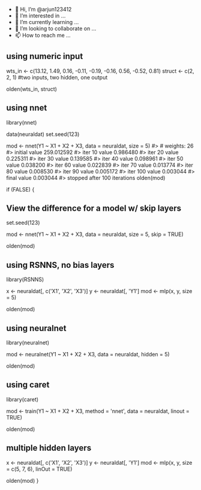 - 👋 Hi, I’m @arjun123412
- 👀 I’m interested in ...
- 🌱 I’m currently learning ...
- 💞️ I’m looking to collaborate on ...
- 📫 How to reach me ...

<!---
arjun123412/arjun123412 is a ✨ special ✨ repository because its `README.md` (this file) appears on your GitHub profile.
You can click the Preview link to take a look at your changes.
--->




## using numeric input

wts_in <- c(13.12, 1.49, 0.16, -0.11, -0.19, -0.16, 0.56, -0.52, 0.81)
struct <- c(2, 2, 1) #two inputs, two hidden, one output 

olden(wts_in, struct)

## using nnet

library(nnet)

data(neuraldat) 
set.seed(123)

mod <- nnet(Y1 ~ X1 + X2 + X3, data = neuraldat, size = 5)
#> # weights:  26
#> initial  value 259.012592 
#> iter  10 value 0.986480
#> iter  20 value 0.225311
#> iter  30 value 0.139585
#> iter  40 value 0.098961
#> iter  50 value 0.038200
#> iter  60 value 0.022839
#> iter  70 value 0.013774
#> iter  80 value 0.008530
#> iter  90 value 0.005172
#> iter 100 value 0.003044
#> final  value 0.003044 
#> stopped after 100 iterations 
olden(mod)  

if (FALSE) {
## View the difference for a model w/ skip layers

set.seed(123)

mod <- nnet(Y1 ~ X1 + X2 + X3, data = neuraldat, size = 5, skip = TRUE)

olden(mod)

## using RSNNS, no bias layers

library(RSNNS)

x <- neuraldat[, c('X1', 'X2', 'X3')]
y <- neuraldat[, 'Y1']
mod <- mlp(x, y, size = 5)

olden(mod)

## using neuralnet

library(neuralnet)

mod <- neuralnet(Y1 ~ X1 + X2 + X3, data = neuraldat, hidden = 5)

olden(mod)

## using caret

library(caret)

mod <- train(Y1 ~ X1 + X2 + X3, method = 'nnet', data = neuraldat, linout = TRUE)

olden(mod)

## multiple hidden layers

x <- neuraldat[, c('X1', 'X2', 'X3')]
y <- neuraldat[, 'Y1']
mod <- mlp(x, y, size = c(5, 7, 6), linOut = TRUE)

olden(mod)
}
